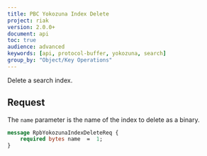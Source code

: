 ```yaml
---
title: PBC Yokozuna Index Delete
project: riak
version: 2.0.0+
document: api
toc: true
audience: advanced
keywords: [api, protocol-buffer, yokozuna, search]
group_by: "Object/Key Operations"
---
```


Delete a search index.

## Request

The `name` parameter is the name of the index to delete as a binary.

```protobuf
message RpbYokozunaIndexDeleteReq {
    required bytes name  =  1;
}
```